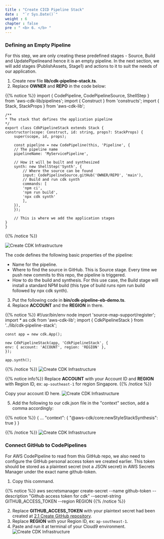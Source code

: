 ```yaml
---
title : "Create CICD Pipeline Stack"
date :  "`r Sys.Date()`" 
weight : 6 
chapter : false
pre : " <b> 6. </b> "
---
```

### Defining an Empty Pipeline
For this step, we are only creating these predefined stages - Source, Build and UpdatePipelineand hence it is an empty pipeline. In the next section, we will add stages (PublishAssets, Stage1) and actions to it to suit the needs of our application.

1. Create new file **lib/cdk-pipeline-stack.ts**. 
2. Replace **OWNER** and **REPO** in the code below:

{{% notice %}}
    import { CodePipeline, CodePipelineSource, ShellStep } from 'aws-cdk-lib/pipelines';
    import { Construct } from 'constructs';
    import {  Stack, StackProps } from 'aws-cdk-lib';

    /**
    * The stack that defines the application pipeline
    */
    export class CdkPipelineStack extends Stack {
    constructor(scope: Construct, id: string, props?: StackProps) {
        super(scope, id, props);

        const pipeline = new CodePipeline(this, 'Pipeline', {
        // The pipeline name
        pipelineName: 'MyServicePipeline',

        // How it will be built and synthesized
        synth: new ShellStep('Synth', {
            // Where the source can be found
            input: CodePipelineSource.gitHub('OWNER/REPO', 'main'),   
            // Build and run cdk synth
            commands: [
            'npm ci',
            'npm run build',
            'npx cdk synth'
            ],
        }),
        });

        // This is where we add the application stages
    }
    }

{{% /notice %}}

![Create CDK Infrastructure](../images/6.cicdpipeline/6.1addfile.png?pc=90pt)

The code defines the following basic properties of the pipeline:
+ Name for the pipeline.
+ Where to find the source in GitHub. This is Source stage. Every time we push new commits to this repo, the pipeline is triggered.
+ How to do the build and synthesis. For this use case, the Build stage will install a standard NPM build (this type of build runs npm run build followed by npx cdk synth).

3. Put the following code in **bin/cdk-pipeline-eb-demo.ts**.
4. Replace **ACCOUNT** and the **REGION** in there.

{{% notice %}}
    #!/usr/bin/env node
    import 'source-map-support/register';
    import * as cdk from 'aws-cdk-lib';
    import { CdkPipelineStack } from '../lib/cdk-pipeline-stack';

    const app = new cdk.App();

    new CdkPipelineStack(app, 'CdkPipelineStack', {
    env: { account: 'ACCOUNT', region: 'REGION' },
    });

    app.synth();
{{% /notice %}}
![Create CDK Infrastructure](../images/6.cicdpipeline/6.2accountid.png?pc=90pt)

{{% notice info%}}
Replace **ACCOUNT** with your Account ID and **REGION** with Region ID, ex: ```ap-southeast-1``` for region Singapore.
{{% /notice %}}

Copy your account ID here.
![Create CDK Infrastructure](../images/6.cicdpipeline/6.3accountid.png?pc=90pt)

5. Add the following to our cdk.json file in the "context" section, add a comma accordingly:

{{% notice %}}
    {
    ...
    "context": {
        "@aws-cdk/core:newStyleStackSynthesis": true
    }
    }

{{% /notice %}}
![Create CDK Infrastructure](../images/6.cicdpipeline/6.4cdkjson.png?pc=90pt)

### Connect GitHub to CodePipelines
For AWS CodePipeline to read from this GitHub repo, we also need to configure the GitHub personal access token we created earlier.
This token should be stored as a plaintext secret (not a JSON secret) in AWS Secrets Manager under the exact name github-token.
1. Copy this command.

{{% notice %}}
    aws secretsmanager  create-secret --name github-token --description "Github access token for cdk" --secret-string GITHUB_ACCESS_TOKEN --region REGION
{{% /notice %}}

2. Replace **GITHUB_ACCESS_TOKEN** with your plaintext secret had been created at [2.1 Create GitHub repository](../2-preparation/2.1-createrepo/).
3. Replace **REGION** with your Region ID, ex: ```ap-southeast-1```.
4. Paste and run it at terminal of your Cloud9 environment.
![Create CDK Infrastructure](../images/6.cicdpipeline/6.5accesstoken.png?pc=90pt)